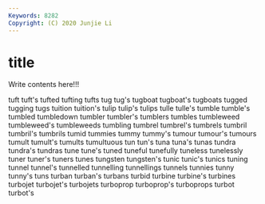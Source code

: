 ```yaml
---
Keywords: 8282
Copyright: (C) 2020 Junjie Li
---
```


# title

Write contents here!!!

tuft 
tuft's 
tufted 
tufting 
tufts 
tug 
tug's 
tugboat
tugboat's 
tugboats 
tugged 
tugging 
tugs 
tuition 
tuition's 
tulip 
tulip's 
tulips
tulle 
tulle's 
tumble 
tumble's 
tumbled 
tumbledown 
tumbler 
tumbler's 
tumblers 
tumbles
tumbleweed 
tumbleweed's 
tumbleweeds 
tumbling 
tumbrel 
tumbrel's 
tumbrels 
tumbril 
tumbril's 
tumbrils
tumid 
tummies 
tummy 
tummy's 
tumour 
tumour's 
tumours 
tumult 
tumult's 
tumults
tumultuous 
tun 
tun's 
tuna 
tuna's 
tunas 
tundra 
tundra's 
tundras 
tune
tune's 
tuned 
tuneful 
tunefully 
tuneless 
tunelessly 
tuner 
tuner's 
tuners 
tunes
tungsten 
tungsten's 
tunic 
tunic's 
tunics 
tuning 
tunnel 
tunnel's 
tunnelled 
tunnelling
tunnellings 
tunnels 
tunnies 
tunny 
tunny's 
tuns 
turban 
turban's 
turbans 
turbid
turbine 
turbine's 
turbines 
turbojet 
turbojet's 
turbojets 
turboprop 
turboprop's 
turboprops 
turbot
turbot's 
